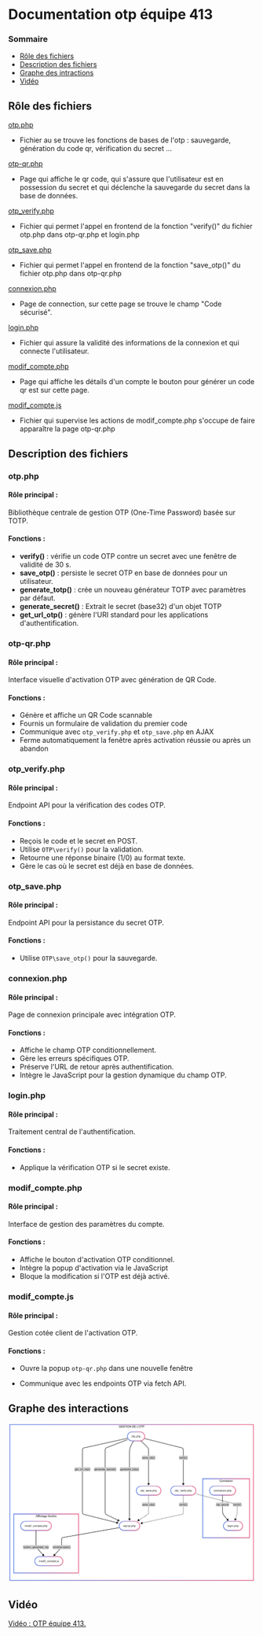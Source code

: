 # Documentation otp équipe 413

### Sommaire
- [Rôle des fichiers](#Role_des_fichiers)
- [Description des fichiers](#Description_des_fichiers)
- [Graphe des intractions](#Graphe_des_intractions)
- [Vidéo](#Video)

## Rôle des fichiers <a id="Role_des_fichiers"></a>

[otp.php](#otp.php)
- Fichier au se trouve les fonctions de bases de l'otp : sauvegarde, génération du code qr, vérification du secret ...

[otp-qr.php](#otp-qr.php)
- Page qui affiche le qr code, qui s'assure que l'utilisateur est en possession du secret et qui déclenche la sauvegarde du secret dans la base de données.


[otp_verify.php](#otp_verify.php)
- Fichier qui permet l'appel en frontend de la fonction "verify()" du fichier otp.php dans otp-qr.php et login.php

[otp_save.php](#otp_save.php)
- Fichier qui permet l'appel en frontend de la fonction "save_otp()" du fichier otp.php dans otp-qr.php

[connexion.php](#connexion.php)
- Page de connection, sur cette page se trouve le champ "Code sécurisé".

[login.php](#login.php)
- Fichier qui assure la validité des informations de la connexion et qui connecte l'utilisateur.

[modif_compte.php](#modif_compte.php)
- Page qui affiche les détails d'un compte le bouton pour générer un code qr est sur cette page.

[modif_compte.js](#modif_compte.js)
- Fichier qui supervise les actions de modif_compte.php s'occupe de faire apparaître la page otp-qr.php



## Description des fichiers <a id="Description_des_fichiers"></a>

### otp.php <a id="otp.php"></a>
#### Rôle principal :  
Bibliothèque centrale de gestion OTP (One-Time Password) basée sur TOTP.
#### Fonctions :
- **verify()** : vérifie un code OTP contre un secret avec une fenêtre de validité de 30 s.
- **save_otp()** : persiste le secret OTP en base de données pour un utilisateur.
- **generate_totp()** : crée un nouveau générateur TOTP avec paramètres par défaut.
- **generate_secret()** : Extrait le secret (base32) d'un objet TOTP
- **get_url_otp()** : génère l'URI standard pour les applications d'authentification.

### otp-qr.php <a id="otp-qr.php"></a>
#### Rôle principal :  
Interface visuelle d'activation OTP avec génération de QR Code.
#### Fonctions :
- Génère et affiche un QR Code scannable
- Fournis un formulaire de validation du premier code
- Communique avec `otp_verify.php` et `otp_save.php` en AJAX
- Ferme automatiquement la fenêtre après activation réussie ou après un abandon

### otp_verify.php <a id="otp_verify.php"></a>
#### Rôle principal :  
Endpoint API pour la vérification des codes OTP.
#### Fonctions :
- Reçois le code et le secret en POST.
- Utilise `OTP\verify()` pour la validation.
- Retourne une réponse binaire (1/0) au format texte.
- Gère le cas où le secret est déjà en base de données.

### otp_save.php <a id="otp_save.php"></a>
#### Rôle principal :  
Endpoint API pour la persistance du secret OTP.
#### Fonctions :
- Utilise `OTP\save_otp()` pour la sauvegarde.



### connexion.php <a id="connexion.php"></a>
#### Rôle principal :  
Page de connexion principale avec intégration OTP.
#### Fonctions :
- Affiche le champ OTP conditionnellement.
- Gère les erreurs spécifiques OTP.
- Préserve l'URL de retour après authentification.
- Intègre le JavaScript pour la gestion dynamique du champ OTP.

### login.php <a id="login.php"></a>
#### Rôle principal :  
Traitement central de l'authentification.
#### Fonctions :

- Applique la vérification OTP si le secret existe.



### modif_compte.php <a id="modif_compte.php"></a>
#### Rôle principal :  
Interface de gestion des paramètres du compte.
#### Fonctions :
- Affiche le bouton d'activation OTP conditionnel.
- Intègre la popup d'activation via le JavaScript
- Bloque la modification si l'OTP est déjà activé.


### modif_compte.js <a id="modif_compte.js"></a>
#### Rôle principal :  
Gestion cotée client de l'activation OTP.
#### Fonctions :
- Ouvre la popup `otp-qr.php` dans une nouvelle fenêtre

- Communique avec les endpoints OTP via fetch API.


## Graphe des interactions <a id="Graphe_des_intractions"></a>
![graphe_otp](mermaid_doc.png "graphe otp")

## Vidéo <a id="Video"></a>

[Vidéo : OTP équipe 413.](https://youtu.be/RT3qcZEA3Dw)